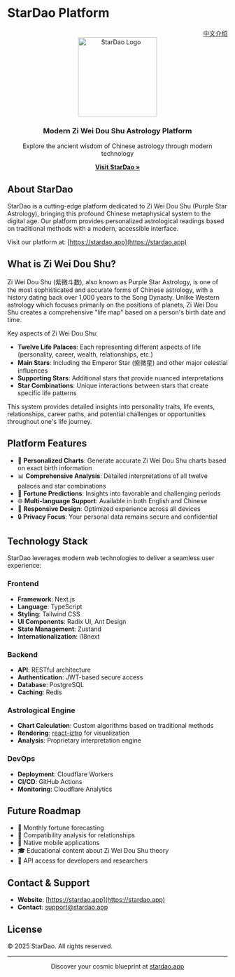 # StarDao Platform

<div align="right">
  <a href="README-zh-CN.md">中文介绍</a>
</div>

<div align="center">
  <img src="https://stardao.app/stardao-logo.svg" alt="StarDao Logo" width="180" />
  <h3>Modern Zi Wei Dou Shu Astrology Platform</h3>
  <p>Explore the ancient wisdom of Chinese astrology through modern technology</p>
  
  <p>
    <a href="https://stardao.app" target="_blank"><strong>Visit StarDao »</strong></a>
  </p>
</div>

## About StarDao

StarDao is a cutting-edge platform dedicated to Zi Wei Dou Shu (Purple Star Astrology), bringing this profound Chinese metaphysical system to the digital age. Our platform provides personalized astrological readings based on traditional methods with a modern, accessible interface.

Visit our platform at: [https://stardao.app](https://stardao.app)

## What is Zi Wei Dou Shu?

Zi Wei Dou Shu (紫微斗数), also known as Purple Star Astrology, is one of the most sophisticated and accurate forms of Chinese astrology, with a history dating back over 1,000 years to the Song Dynasty. Unlike Western astrology which focuses primarily on the positions of planets, Zi Wei Dou Shu creates a comprehensive "life map" based on a person's birth date and time.

Key aspects of Zi Wei Dou Shu:

- **Twelve Life Palaces**: Each representing different aspects of life (personality, career, wealth, relationships, etc.)
- **Main Stars**: Including the Emperor Star (紫微星) and other major celestial influences
- **Supporting Stars**: Additional stars that provide nuanced interpretations
- **Star Combinations**: Unique interactions between stars that create specific life patterns

This system provides detailed insights into personality traits, life events, relationships, career paths, and potential challenges or opportunities throughout one's life journey.

## Platform Features

- 🌟 **Personalized Charts**: Generate accurate Zi Wei Dou Shu charts based on exact birth information
- 📊 **Comprehensive Analysis**: Detailed interpretations of all twelve palaces and star combinations
- 🔮 **Fortune Predictions**: Insights into favorable and challenging periods
- 🌐 **Multi-language Support**: Available in both English and Chinese
- 📱 **Responsive Design**: Optimized experience across all devices
- 🔒 **Privacy Focus**: Your personal data remains secure and confidential

## Technology Stack

StarDao leverages modern web technologies to deliver a seamless user experience:

### Frontend

- **Framework**: Next.js
- **Language**: TypeScript
- **Styling**: Tailwind CSS
- **UI Components**: Radix UI, Ant Design
- **State Management**: Zustand
- **Internationalization**: i18next

### Backend

- **API**: RESTful architecture
- **Authentication**: JWT-based secure access
- **Database**: PostgreSQL
- **Caching**: Redis

### Astrological Engine

- **Chart Calculation**: Custom algorithms based on traditional methods
- **Rendering**: [react-iztro](https://github.com/SylarLong/iztro) for visualization
- **Analysis**: Proprietary interpretation engine

### DevOps

- **Deployment**: Cloudflare Workers
- **CI/CD**: GitHub Actions
- **Monitoring**: Cloudflare Analytics

## Future Roadmap

- 📅 Monthly fortune forecasting
- 🤝 Compatibility analysis for relationships
- 📱 Native mobile applications
- 🎓 Educational content about Zi Wei Dou Shu theory
- 🔄 API access for developers and researchers

## Contact & Support

- **Website**: [https://stardao.app](https://stardao.app)
- **Contact**: [support@stardao.app](mailto:support@stardao.app)

## License

© 2025 StarDao. All rights reserved.

---

<div align="center">
  <p>Discover your cosmic blueprint at <a href="https://stardao.app">stardao.app</a></p>
</div>
